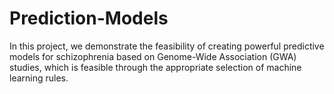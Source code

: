 # Prediction-Models
In this project, we demonstrate the feasibility of creating powerful predictive models for schizophrenia based on Genome-Wide Association (GWA) studies, which is feasible through the appropriate selection of machine learning rules.
